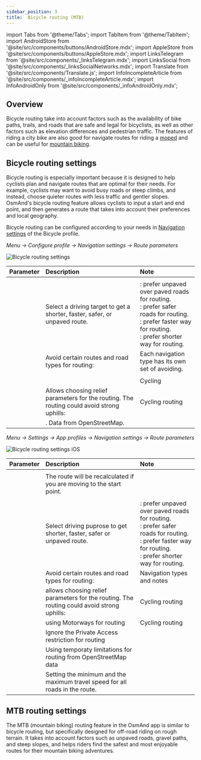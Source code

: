 ```yaml
---
sidebar_position: 3
title:  Bicycle routing (MTB)
---
```


import Tabs from '@theme/Tabs';
import TabItem from '@theme/TabItem';
import AndroidStore from '@site/src/components/buttons/AndroidStore.mdx';
import AppleStore from '@site/src/components/buttons/AppleStore.mdx';
import LinksTelegram from '@site/src/components/_linksTelegram.mdx';
import LinksSocial from '@site/src/components/_linksSocialNetworks.mdx';
import Translate from '@site/src/components/Translate.js';
import InfoIncompleteArticle from '@site/src/components/_infoIncompleteArticle.mdx';
import InfoAndroidOnly from '@site/src/components/_infoAndroidOnly.mdx';

<InfoIncompleteArticle/>

## Overview

Bicycle routing take into account factors such as the availability of bike paths, trails, and roads that are safe and legal for bicyclists, as well as other factors such as elevation differences and pedestrian traffic. The features of riding a city bike are also good for navigate routes for riding a [moped](#moped-routing-settings) and can be useful for [mountain biking](#mtb-routing-settings).


## Bicycle routing settings

Bicycle routing is especially important because it is designed to help cyclists plan and navigate routes that are optimal for their needs. For example, cyclists may want to avoid busy roads or steep climbs, and instead, choose quieter routes with less traffic and gentler slopes. OsmAnd's bicycle routing feature allows cyclists to input a start and end point, and then generates a route that takes into account their preferences and local geography.  

Bicycle routing can be configured according to your needs in [Navigation settings](../../navigation/#navigation-settings) of the Bicycle profile.

<Tabs groupId="operating-systems">

<TabItem value="android" label="Android">  

*Menu → Configure profile → Navigation settings → Route parameters*

![Bicycle routing settings](@site/static/img/navigation/routing/Bicycle-based_bicycle_andr-4.png)  


| Parameter | Description | Note |
|:------------|:---------------|:---------------|
| *<Translate android="true" ids="fast_route_mode"/>* |  <Translate android="true" ids="fast_route_mode_descr"/>    |              |
| *<Translate android="true" ids="routing_attr_driving_style_name"/>*   |  Select a driving target to get a shorter, faster, safer, or unpaved route. | *<Translate android="true" ids="routing_attr_driving_style_prefer_unpaved_name"/>*: prefer unpaved over paved roads for routing. <br />  *<Translate android="true" ids="routing_attr_driving_style_safety_name"/>*: prefer safer roads for routing. <br /> *<Translate android="true" ids="routing_attr_driving_style_balance_name"/>*: prefer faster way for routing. <br />  *<Translate android="true" ids="routing_attr_driving_style_speed_name"/>*: prefer shorter way for routing. <br />     |
| *<Translate android="true" ids="impassable_road"/>* |  Avoid certain routes and road types for routing:    |  Each navigation type has its own set of avoiding.  |
| *<Translate android="true" ids="routing_attr_allow_private_name"/>* |  <Translate android="true" ids="routing_attr_allow_private_description"/>  |    |
| *<Translate android="true" ids="routing_attr_allow_motorway_name"/>* |  <Translate android="true" ids="routing_attr_allow_motorway_description"/>  | Cycling |
| *<Translate android="true" ids="routing_attr_height_obstacles_name"/>* |  Allows choosing relief parameters for the routing. The routing could avoid strong uphills:   |   Cycling routing |
| *<Translate android="true" ids="temporary_conditional_routing"/>* |  <Translate android="true" ids="temporary_conditional_routing_descr"/>. Data from OpenStreetMap. |    |  

</TabItem>

<TabItem value="ios" label="iOS">

*Menu → Settings → App profiles → Navigation settings → Route parameters*

![Bicycle routing settings iOS](@site/static/img/navigation/routing/Bicycle-based_bicycle__ios_1.png)  


| Parameter | Description | Note |
|:------------|:---------------|:---------------|
| *<Translate ios="true" ids="recalculate_route"/>* |  <Translate ios="true" ids="route_recalculation_descr"/>    |              |
| *<Translate ios="true" ids="recalculate_wrong_dir"/>*  |  The route will be recalculated if you are moving to the start point.   |              |
| *<Translate android="true" ids="fast_route_mode"/>* |  <Translate android="true" ids="fast_route_mode_descr"/>    |              |
| *<Translate ios="true" ids="routing_attr_driving_style_name"/>*   |  Select driving puprose to get shorter, faster, safer or unpaved route. | *<Translate ios="true" ids="routing_attr_driving_style_prefer_unpaved_name"/>*: prefer unpaved over paved roads for routing. <br />  *<Translate ios="true" ids="routing_attr_driving_style_safety_name"/>*: prefer safer roads for routing. <br /> *<Translate ios="true" ids="routing_attr_driving_style_balance_name"/>*: prefer faster way for routing. <br />  *<Translate ios="true" ids="routing_attr_driving_style_speed_name"/>*: prefer shorter way for routing. <br />     |
| *<Translate ios="true" ids="impassable_road"/>* |  Avoid certain routes and road types for routing:    |   Navigation types and notes           |
| *<Translate ios="true" ids="preferred_terrain"/>* |  allows choosing relief parameters for the routing. The routing could avoid strong uphills:   |   Cycling routing |  
| *<Translate ios="true" ids="routing_attr_allow_motorway_name"/>* |  using Motorways for routing  |   Cycling routing |
| *<Translate ios="true" ids="routing_attr_allow_private_name"/>* |  Ignore the Private Access restriction for routing  |    |
| *<Translate ios="true" ids="consider_limitations_param"/>* |  Using temporaty limitations for routing from OpenStreetMap data  |    |
| *<Translate ios="true" ids="road_speeds"/>* |  Setting the minimum and the maximum travel speed for all roads in the route.  |    |

</TabItem>

</Tabs>



## MTB routing settings

The MTB (mountain biking) routing feature in the OsmAnd app is similar to bicycle routing, but specifically designed for off-road riding on rough terrain. It takes into account factors such as unpaved roads, gravel paths, and steep slopes, and helps riders find the safest and most enjoyable routes for their mountain biking adventures.

